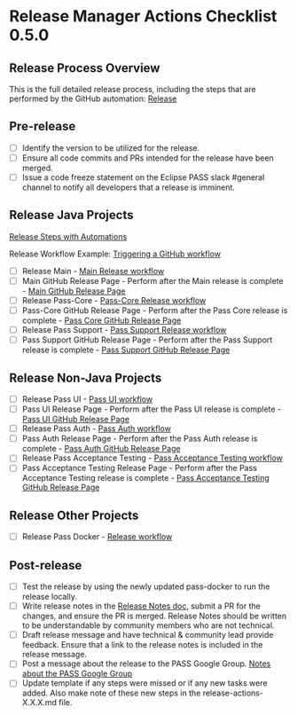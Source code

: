 # Release Manager Actions Checklist 0.5.0

## Release Process Overview
This is the full detailed release process, including the steps that are performed by the GitHub automation: [Release](../dev/release.md)

## Pre-release

- [ ] Identify the version to be utilized for the release.
- [ ] Ensure all code commits and PRs intended for the release have been merged.
- [ ] Issue a code freeze statement on the Eclipse PASS slack #general channel to notify all developers that a release is imminent.

## Release Java Projects
[Release Steps with Automations](../dev/release-steps-with-automations.md)

Release Workflow Example: [Triggering a GitHub workflow](../dev/release-steps-with-automations.md#triggering-a-gitHub-workflow)

- [ ] Release Main - [Main Release workflow](https://github.com/eclipse-pass/main/actions/workflows/release.yml)
- [ ] Main GitHub Release Page - Perform after the Main release is complete - [Main GitHub Release Page](https://github.com/eclipse-pass/main/releases)
- [ ] Release Pass-Core - [Pass-Core Release workflow](https://github.com/eclipse-pass/pass-core/actions/workflows/release.yml)
- [ ] Pass-Core GitHub Release Page - Perform after the Pass Core release is complete - [Pass Core GitHub Release Page](https://github.com/eclipse-pass/pass-core/releases)
- [ ] Release Pass Support - [Pass Support Release workflow](https://github.com/eclipse-pass/pass-support/actions/workflows/release.yml)
- [ ] Pass Support GitHub Release Page - Perform after the Pass Support release is complete - [Pass Support GitHub Release Page](https://github.com/eclipse-pass/pass-support/releases)

## Release Non-Java Projects

- [ ] Release Pass UI - [Pass UI workflow](https://github.com/eclipse-pass/pass-ui/actions/workflows/release.yml)
- [ ] Pass UI Release Page - Perform after the Pass UI release is complete - [Pass UI GitHub Release Page](https://github.com/eclipse-pass/pass-ui/releases)
- [ ] Release Pass Auth - [Pass Auth workflow](https://github.com/eclipse-pass/pass-auth/actions/workflows/release.yml)
- [ ] Pass Auth Release Page - Perform after the Pass Auth release is complete - [Pass Auth GitHub Release Page](https://github.com/eclipse-pass/pass-auth/releases)
- [ ] Release Pass Acceptance Testing - [Pass Acceptance Testing workflow](https://github.com/eclipse-pass/pass-acceptance-testing/actions/workflows/release.yml)
- [ ] Pass Acceptance Testing Release Page - Perform after the Pass Acceptance Testing release is complete - [Pass Acceptance Testing GitHub Release Page](https://github.com/eclipse-pass/pass-acceptance-testing/releases)

## Release Other Projects

- [ ] Release Pass Docker - [Release workflow](https://github.com/eclipse-pass/pass-docker/actions/workflows/release.yml)

## Post-release

- [ ] Test the release by using the newly updated pass-docker to run the release locally.
- [ ] Write release notes in the [Release Notes doc](../release-notes.md), submit a PR for the changes, and ensure the PR is merged. Release Notes should be written to be understandable by community members who are not technical.
- [ ] Draft release message and have technical & community lead provide feedback. Ensure that a link to the release notes is included in the release message.
- [ ] Post a message about the release to the PASS Google Group.  [Notes about the PASS Google Group](../dev/release.md#process)
- [ ] Update template if any steps were missed or if any new tasks were added. Also make note of these new steps in the release-actions-X.X.X.md file.